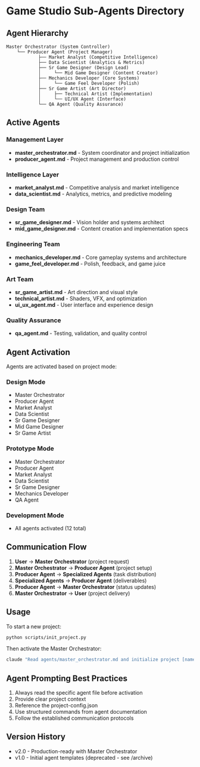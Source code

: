 # Game Studio Sub-Agents Directory

## Agent Hierarchy

```
Master Orchestrator (System Controller)
    └── Producer Agent (Project Manager)
            ├── Market Analyst (Competitive Intelligence)
            ├── Data Scientist (Analytics & Metrics)
            ├── Sr Game Designer (Design Lead)
            │     └── Mid Game Designer (Content Creator)
            ├── Mechanics Developer (Core Systems)
            │     └── Game Feel Developer (Polish)
            ├── Sr Game Artist (Art Director)
            │     ├── Technical Artist (Implementation)
            │     └── UI/UX Agent (Interface)
            └── QA Agent (Quality Assurance)
```

## Active Agents

### Management Layer
- **master_orchestrator.md** - System coordinator and project initialization
- **producer_agent.md** - Project management and production control

### Intelligence Layer
- **market_analyst.md** - Competitive analysis and market intelligence
- **data_scientist.md** - Analytics, metrics, and predictive modeling

### Design Team
- **sr_game_designer.md** - Vision holder and systems architect
- **mid_game_designer.md** - Content creation and implementation specs

### Engineering Team  
- **mechanics_developer.md** - Core gameplay systems and architecture
- **game_feel_developer.md** - Polish, feedback, and game juice

### Art Team
- **sr_game_artist.md** - Art direction and visual style
- **technical_artist.md** - Shaders, VFX, and optimization
- **ui_ux_agent.md** - User interface and experience design

### Quality Assurance
- **qa_agent.md** - Testing, validation, and quality control

## Agent Activation

Agents are activated based on project mode:

### Design Mode
- Master Orchestrator
- Producer Agent
- Market Analyst
- Data Scientist
- Sr Game Designer
- Mid Game Designer  
- Sr Game Artist

### Prototype Mode
- Master Orchestrator
- Producer Agent
- Market Analyst
- Data Scientist
- Sr Game Designer
- Mechanics Developer
- QA Agent

### Development Mode
- All agents activated (12 total)

## Communication Flow

1. **User** → **Master Orchestrator** (project request)
2. **Master Orchestrator** → **Producer Agent** (project setup)
3. **Producer Agent** → **Specialized Agents** (task distribution)
4. **Specialized Agents** → **Producer Agent** (deliverables)
5. **Producer Agent** → **Master Orchestrator** (status updates)
6. **Master Orchestrator** → **User** (project delivery)

## Usage

To start a new project:
```bash
python scripts/init_project.py
```

Then activate the Master Orchestrator:
```bash
claude "Read agents/master_orchestrator.md and initialize project [name]"
```

## Agent Prompting Best Practices

1. Always read the specific agent file before activation
2. Provide clear project context
3. Reference the project-config.json
4. Use structured commands from agent documentation
5. Follow the established communication protocols

## Version History

- v2.0 - Production-ready with Master Orchestrator
- v1.0 - Initial agent templates (deprecated - see /archive)